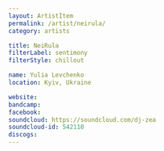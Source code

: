 ```yaml
---
layout: ArtistItem
permalink: /artist/neirula/
category: artists

title: NeiRula
filterLabel: sentimony
filterStyle: chillout

name: Yulia Levchenko
location: Kyiv, Ukraine

website: 
bandcamp: 
facebook: 
soundcloud: https://soundcloud.com/dj-zea
soundcloud-id: 542110
discogs: 
---
```

